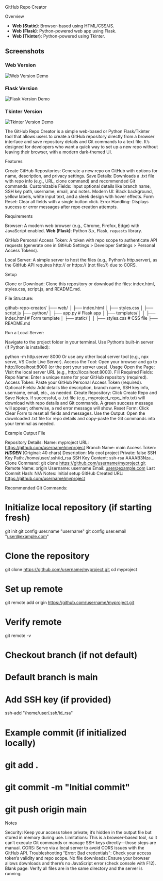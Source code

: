 GitHub Repo Creator

Overview

- **Web (Static)**: Browser-based using HTML/CSS/JS.
- **Web (Flask)**: Python-powered web app using Flask.
 - **Web (Tkinter)**: Python-powered  using Tkinter.


## Screenshots
### Web Version
![Web Version Demo](images/web_demo.png)

### Flask Version
![Flask Version Demo](images/flask_demo.png)

### Tkinter Version
![Tkinter Version Demo](images/tkinter_demo.png)




The GitHub Repo Creator is a simple web-based or Python Flask/Tkinter tool that allows users to create a GitHub repository directly from a browser interface and save repository details and Git commands to a text file. It’s designed for developers who want a quick way to set up a new repo without leaving their browser, with a modern dark-themed UI.

Features

Create GitHub Repositories: Generate a new repo on GitHub with options for name, description, and privacy settings.
Save Details: Downloads a .txt file with repo info (e.g., URL, clone command) and recommended Git commands.
Customizable Fields: Input optional details like branch name, SSH key path, username, email, and notes.
Modern UI: Black background, yellow labels, white input text, and a sleek design with hover effects.
Form Reset: Clear all fields with a single button click.
Error Handling: Displays success or error messages after repo creation attempts.

Requirements

Browser: A modern web browser (e.g., Chrome, Firefox, Edge) with JavaScript enabled.
**Web (Flask)**: Python 3.x, Flask, `requests` library.

GitHub Personal Access Token: A token with repo scope to authenticate API requests (generate one in GitHub Settings > Developer Settings > Personal Access Tokens).

Local Server: A simple server to host the files (e.g., Python’s http.server), as the GitHub API requires http:// or https:// (not file://) due to CORS.

Setup

Clone or Download:
Clone this repository or download the files: index.html, styles.css, script.js, and README.md.

File Structure:


github-repo-creator/
├── web/
│   ├── index.html
│   ├── styles.css
│   ├── script.js
├── python/
│   ├── app.py           # Flask app
│   ├── templates/
│   │   ├── index.html  # Form template
│   ├── static/
│   │   ├── styles.css  # CSS file
├── README.md


Run a Local Server:

Navigate to the project folder in your terminal.
Use Python’s built-in server (if Python is installed):


python -m http.server 8000
Or use any other local server tool (e.g., npx serve, VS Code Live Server).
Access the Tool:
Open your browser and go to http://localhost:8000 (or the port your server uses).
Usage
Open the Page:
Visit the local server URL (e.g., http://localhost:8000).
Fill Required Fields:
Repo Name: Enter a unique name for your GitHub repository (required).
Access Token: Paste your GitHub Personal Access Token (required).
Optional Fields:
Add details like description, branch name, SSH key info, username, email, etc., as needed.
Create Repository:
Click Create Repo and Save Notes.
If successful, a .txt file (e.g., myproject_repo_info.txt) will download with repo details and Git commands.
A green success message will appear; otherwise, a red error message will show.
Reset Form:
Click Clear Form to reset all fields and messages.
Use the Output:
Open the downloaded .txt file for repo details and copy-paste the Git commands into your terminal as needed.

Example Output File

Repository Details:
Name: myproject
URL: https://github.com/username/myproject
Branch Name: main
Access Token: ***HIDDEN*** (Original: 40 chars)
Description: My cool project
Private: false
SSH Key Path: /home/user/.ssh/id_rsa
SSH Key Content: ssh-rsa AAAAB3Nza...
Clone Command: git clone https://github.com/username/myproject.git
Remote Name: origin
Username: username
Email: user@example.com
Last Commit Hash: N/A
Notes: Initial setup
GitHub Created URL: https://github.com/username/myproject

Recommended Git Commands:
# Initialize local repository (if starting fresh)
git init
git config user.name "username"
git config user.email "user@example.com"
# Clone the repository
git clone https://github.com/username/myproject.git
cd myproject
# Set up remote
git remote add origin https://github.com/username/myproject.git
# Verify remote
git remote -v
# Checkout branch (if not default)
# Default branch is main
# Add SSH key (if provided)
ssh-add "/home/user/.ssh/id_rsa"
# Example commit (if initialized locally)
# git add .
# git commit -m "Initial commit"
# git push origin main

Notes

Security: Keep your access token private; it’s hidden in the output file but stored in memory during use.
Limitations: This is a browser-based tool, so it can’t execute Git commands or manage SSH keys directly—those steps are manual.
CORS: Serve via a local server to avoid CORS issues with the GitHub API.
Troubleshooting
"Error: Bad credentials": Check your access token’s validity and repo scope.
No file downloads: Ensure your browser allows downloads and there’s no JavaScript error (check console with F12).
Blank page: Verify all files are in the same directory and the server is running.

